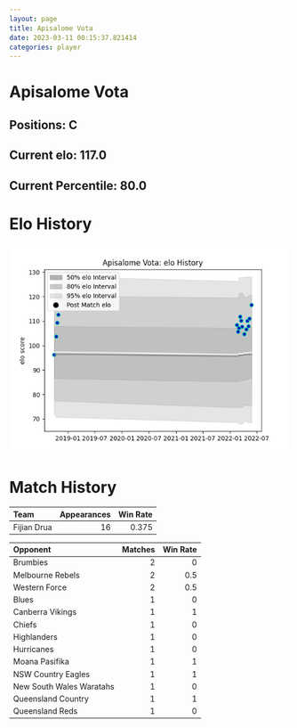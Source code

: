 ```yaml
---  
layout: page  
title: Apisalome Vota  
date: 2023-03-11 00:15:37.821414  
categories: player  
---
```

# Apisalome Vota

## Positions: C

## Current elo: 117.0

## Current Percentile: 80.0

# Elo History


![elo history](history_ApisalomeVota.png)
# Match History


| Team        |   Appearances |   Win Rate |
|:------------|--------------:|-----------:|
| Fijian Drua |            16 |      0.375 |

| Opponent                 |   Matches |   Win Rate |
|:-------------------------|----------:|-----------:|
| Brumbies                 |         2 |        0   |
| Melbourne Rebels         |         2 |        0.5 |
| Western Force            |         2 |        0.5 |
| Blues                    |         1 |        0   |
| Canberra Vikings         |         1 |        1   |
| Chiefs                   |         1 |        0   |
| Highlanders              |         1 |        0   |
| Hurricanes               |         1 |        0   |
| Moana Pasifika           |         1 |        1   |
| NSW Country Eagles       |         1 |        1   |
| New South Wales Waratahs |         1 |        0   |
| Queensland Country       |         1 |        1   |
| Queensland Reds          |         1 |        0   |
